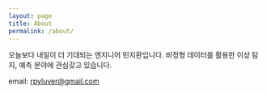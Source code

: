 ```yaml
---
layout: page
title: About
permalink: /about/
---
```


오늘보다 내일이 더 기대되는 엔지니어 민지환입니다.
비정형 데이터를 활용한 이상 탐지, 예측 분야에 관심갖고 있습니다.

email: rpyluver@gmail.com
